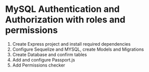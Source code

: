 # MySQL Authentication and Authorization with roles and permissions

1. Create Express project and install required dependencies
2. Configure Sequelize and MYSQL, create Models and Migrations
3. Create Database and confirm tables
4. Add and configure Passport.js
5. Add Permissions checker
